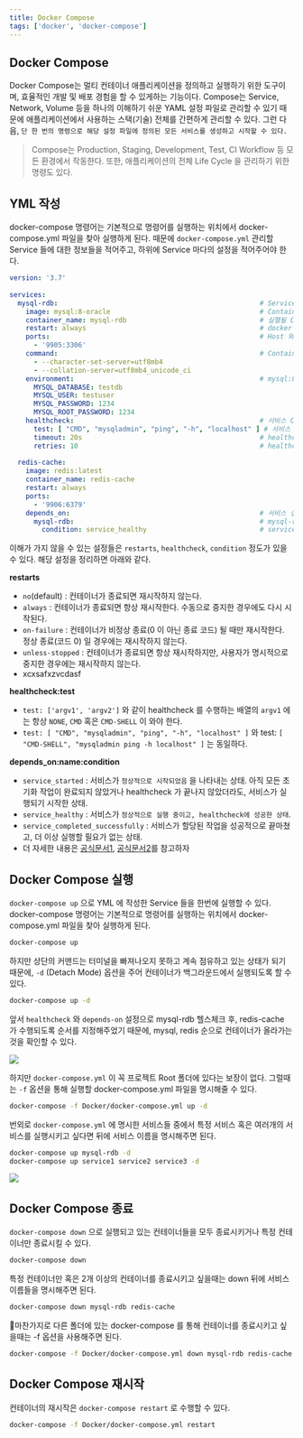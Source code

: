 ```yaml
---
title: Docker Compose
tags: ['docker', 'docker-compose']
---
```


## Docker Compose
Docker Compose는 멀티 컨테이너 애플리케이션을 정의하고 실행하기 위한 도구이며, 효율적인 개발 및 배포 경험을 할 수 있게하는 기능이다. Compose는 Service, Network, Volume 등을 하나의 이해하기 쉬운 YAML 설정 파일로 관리할 수 있기 때문에 애플리케이션에서 사용하는 스택(기술) 전체를 간편하게 관리할 수 있다. 그런 다음, `단 한 번의 명령으로 해당 설정 파일에 정의된 모든 서비스를 생성하고 시작할 수 있다.`

> Compose는 Production, Staging, Development, Test, CI Workflow 등 모든 환경에서 작동한다. 또한, 애플리케이션의 전체 Life Cycle 을 관리하기 위한 명령도 있다.

## YML 작성
docker-compose 명령어는 기본적으로 명령어를 실행하는 위치에서 docker-compose.yml 파일을 찾아 실행하게 된다. 때문에 `docker-compose.yml` 관리할 Service 들에 대한 정보들을 적어주고, 하위에 Service 마다의 설정을 적어주어야 한다. 

```yml
version: '3.7'  
  
services:  
  mysql-rdb:                                                  # Service Name 명시 (자유롭게)  
    image: mysql:8-oracle                                     # Container 를 생성하기 위한 Base Image 를 명시 (Value 를 자유롭게)  
    container_name: mysql-rdb                                 # 실핼될 Container 의 이름을 명시 (Value 를 자유롭게)  
    restart: always                                           # docker compose restart 와 같은 명시적인 작업으로으로 인해 재시작될 경우, redis-cache 라는 서비스도 항상 재실행하겠다는 의미.  
    ports:                                                    # Host 와 Container 의 Port 를 연결  
      - '9905:3306'  
    command:                                                  # Container 가 시작 시점에 수행할 명령을 지정 (여기서는 옵션)  
      - --character-set-server=utf8mb4  
      - --collation-server=utf8mb4_unicode_ci  
    environment:                                              # mysql:8-oracle 에서 사용할 수 있는 Environment 값들을 하위에 명시  
      MYSQL_DATABASE: testdb  
      MYSQL_USER: testuser  
      MYSQL_PASSWORD: 1234  
      MYSQL_ROOT_PASSWORD: 1234  
    healthcheck:                                              # 서비스 Container 가 정상인지 확인할 수 있는 설정들을 하위에 명시  
      test: [ "CMD", "mysqladmin", "ping", "-h", "localhost" ] # 서비스 Container 가 정상인지 확인할 수 있는 명령을 명시
      timeout: 20s                                            # healthcheck 시간 제한을 설정하는 데 사용. 20초를 초과하면 해당 검사는 실패로 간주  
      retries: 10                                             # healthcheck 가 연속으로 10번 실패할 때만 컨테이너를 비정상 상태로 간주하거나, 재시작 정책을 실행.  
  
  redis-cache:  
    image: redis:latest  
    container_name: redis-cache  
    restart: always  
    ports:  
      - '9906:6379'  
    depends_on:                                               # 서비스 실행순서를 정의할 수 있는 설정.  
      mysql-rdb:                                              # mysql-rdb 이라는 서비스가  
        condition: service_healthy                            # service_healthy(healthcheck 의 결과) 이면 redis-cache 서비스를 실행. 
```


이해가 가지 않을 수 있는 설정들은 `restarts`, `healthcheck`, `condition` 정도가 있을 수 있다. 해당 설정을 정리하면 아래와 같다.

**restarts**
- `no`(default) : 컨테이너가 종료되면 재시작하지 않는다.
- `always` : 컨테이너가 종료되면 항상 재시작한다. 수동으로 중지한 경우에도 다시 시작된다.
- `on-failure` : 컨테이너가 비정상 종료(0 이 아닌 종료 코드) 될 때만 재시작한다. 정상 종료(코드 0) 일 경우에는 재시작하지 않는다.
- `unless-stopped` : 컨테이너가 종료되면 항상 재시작하지만, 사용자가 명시적으로 중지한 경우에는 재시작하지 않는다.
- xcxsafxzvcdasf

**healthcheck:test**
- `test: ['argv1', 'argv2']` 와 같이 healthcheck 를 수행하는 배열의 `argv1` 에는 항상 `NONE`, `CMD` 혹은 `CMD-SHELL` 이 와야 한다.
- `test: [ "CMD", "mysqladmin", "ping", "-h", "localhost" ]` 와 test: `[ "CMD-SHELL", "mysqladmin ping -h localhost" ]` 는 동일하다.
 
**depends_on:name:condition**
- `service_started` : 서비스가 `정상적으로 시작되었음` 을 나타내는 상태. 아직 모든 초기화 작업이 완료되지 않았거나 healthcheck 가 끝나지 않았더라도, 서비스가 실행되기 시작한 상태.
- `service_healthy` : 서비스가 `정상적으로 실행 중이고, healthcheck에 성공한 상태`.
- `service_completed_successfully` : 서비스가 할당된 작업을 성공적으로 끝마쳤고, 더 이상 실행할 필요가 없는 상태.
- 더 자세한 내용은 [공식문서1](https://docs.docker.com/reference/compose-file/services/#healthcheck), [공식문서2](https://docs.docker.com/compose/how-tos/startup-order/)를 참고하자

## Docker Compose 실행
`docker-compose up` 으로 YML 에 작성한 Service 들을 한번에 실행할 수 있다. docker-compose 명령어는 기본적으로 명령어를 실행하는 위치에서 docker-compose.yml 파일을 찾아 실행하게 된다.

```bash
docker-compose up
```


하지만 상단의 커맨드는 터미널을 빠져나오지 못하고 계속 점유하고 있는 상태가 되기 때문에, `-d` (Detach Mode) 옵션을 주어 컨테이너가 백그라운드에서 실행되도록 할 수 있다.

```bash
docker-compose up -d
```


앞서 `healthcheck` 와 `depends-on` 설정으로 mysql-rdb 헬스체크 후, redis-cache 가 수행되도록 순서를 지정해주었기 때문에, mysql, redis 순으로 컨테이너가 올라가는것을 확인할 수 있다.

![](Docker/images/Pasted%20image%2020240925123614.png)


하지만 `docker-compose.yml` 이 꼭 프로젝트 Root 폴더에 있다는 보장이 없다. 그럴때는 `-f` 옵션을 통해 실행할 docker-compose.yml 파일을 명시해줄 수 있다.

```bash
docker-compose -f Docker/docker-compose.yml up -d 
```


번외로 `docker-compose.yml` 에 명시한 서비스들 중에서 특정 서비스 혹은 여러개의 서비스를 실행시키고 싶다면 뒤에 서비스 이름을 명시해주면 된다.

```bash
docker-compose up mysql-rdb -d 
docker-compose up service1 service2 service3 -d
```

![](Docker/images/Pasted%20image%2020240925130757.png)

## Docker Compose 종료
`docker-compose down` 으로 실행되고 있는 컨테이너들을 모두 종료시키거나 특정 컨테이너만 종료시킬 수 있다.

```bash
docker-compose down
```


특정 컨테이너만 혹은 2개 이상의 컨테이너를 종료시키고 싶을때는 down 뒤에 서비스 이름들을 명시해주면 된다.

```bash
docker-compose down mysql-rdb redis-cache
```


마찬가지로 다른 폴더에 있는 docker-compose 를 통해 컨테이너를 종료시키고 싶을때는 -f 옵션을 사용해주면 된다.

```bash
docker-compose -f Docker/docker-compose.yml down mysql-rdb redis-cache
```


## Docker Compose 재시작
컨테이너의 재시작은 `docker-compose restart`  로 수행할 수 있다.

```bash
docker-compose -f Docker/docker-compose.yml restart
```
